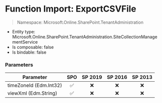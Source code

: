 # Function Import: ExportCSVFile

> Namespace: Microsoft.Online.SharePoint.TenantAdministration

- Entity type: Microsoft.Online.SharePoint.TenantAdministration.SiteCollectionManagementService
- Is composable: false
- Is bindable: false

### Parameters

Parameter | SPO | SP 2019 | SP 2016 | SP 2013
----------|:---:|:-------:|:-------:|:-------:
timeZoneId (Edm.Int32) | ✅ | ❌ | ❌ | ❌
viewXml (Edm.String) | ✅ | ❌ | ❌ | ❌